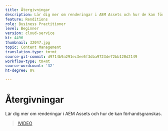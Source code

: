 ```yaml
---
title: Återgivningar
description: Lär dig mer om renderingar i AEM Assets och hur de kan förhandsgranskas.
feature: Renditions
role: Business Practitioner
level: Beginner
version: cloud-service
kt: 4496
thumbnail: 32047.jpg
topic: Content Management
translation-type: tm+mt
source-git-commit: d9714b9a291ec3ee5f3dba9723de72bb120d2149
workflow-type: tm+mt
source-wordcount: '32'
ht-degree: 0%

---
```



# Återgivningar

Lär dig mer om renderingar i AEM Assets och hur de kan förhandsgranskas.

>[!VIDEO](https://video.tv.adobe.com/v/32047/?quality=12&learn=on&hidetitle=true)